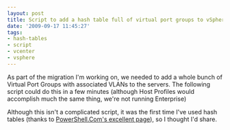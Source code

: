 ```yaml
---
layout: post
title: Script to add a hash table full of virtual port groups to vSphere hosts
date: '2009-09-17 11:45:27'
tags:
- hash-tables
- script
- vcenter
- vsphere
---
```



As part of the migration I'm working on, we needed to add a whole bunch of Virtual Port Groups with associated VLANs to the servers. The following script could do this in a few minutes (although Host Profiles would accomplish much the same thing, we're not running Enterprise)

<script src="https://gist.github.com/GuruAnt/7216135.js"></script>

Although this isn't a complicated script, it was the first time I've used hash tables (thanks to [PowerShell.Com's excellent page](http://powershell.com/cs/blogs/ebook/archive/2008/10/22/chapter-4-arrays-and-hashtables.aspx)), so I thought I'd share.


